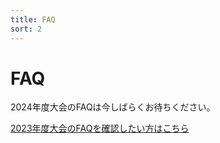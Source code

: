 ```yaml
---
title: FAQ
sort: 2
---
```


# FAQ
2024年度大会のFAQは今しばらくお待ちください。

[2023年度大会のFAQを確認したい方はこちら](/過去の大会/2023/FAQ.html)
